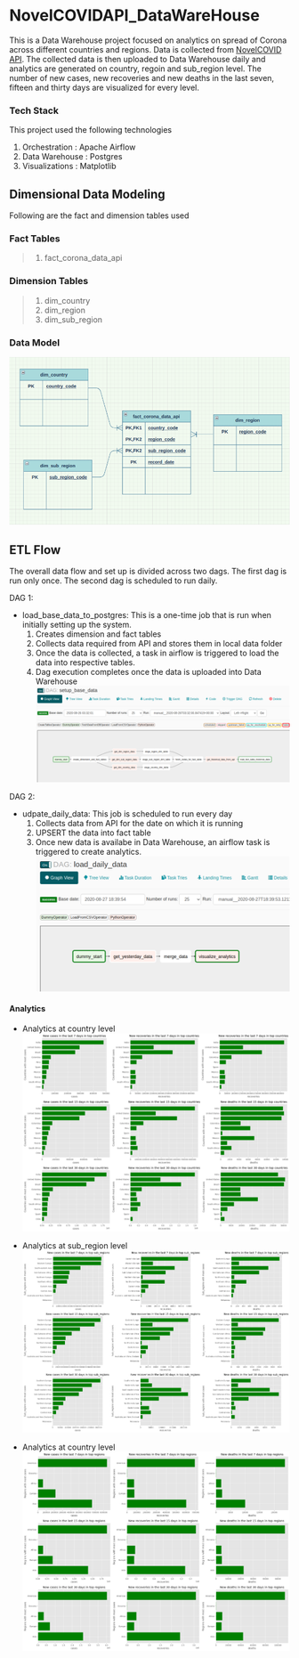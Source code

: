 # NovelCOVIDAPI_DataWareHouse
This is a Data Warehouse project focused on analytics on spread of Corona across different countries and regions.
Data is collected from [NovelCOVID API](https://documenter.getpostman.com/view/11144369/Szf6Z9B3?version=latest). The collected data is then uploaded to Data Warehouse daily and analytics are generated on country, regoin and sub_region level. The number of new cases, new recoveries and new deaths in the last seven, fifteen and thirty days are visualized for every level.

### Tech Stack
This project used the following technologies
  1. Orchestration : Apache Airflow
  2. Data Warehouse : Postgres
  3. Visualizations : Matplotlib
  
## Dimensional Data Modeling
Following are the fact and dimension tables used
### Fact Tables
  >1. fact_corona_data_api
### Dimension Tables  
  >1. dim_country
  >2. dim_region
  >3. dim_sub_region
### Data Model 
![Entity Relationship Diagram](/imgs/Entity_Relationship_Diagram.png)
## ETL Flow
The overall data flow and set up is divided across two dags. The first dag is run only once. The second dag is scheduled to run daily.

DAG 1:
* load_base_data_to_postgres: This is a one-time job that is run when initially setting up the system.
  1. Creates dimension and fact tables
  2. Collects data required from API and stores them in local data folder
  3. Once the data is collected, a task in airflow is triggered to load the data into respective tables.
  4. Dag execution completes once the data is uploaded into Data Warehouse
![DAG1](/imgs/dag1.png)

DAG 2:  
* udpate_daily_data: This job is scheduled to run every day
  1. Collects data from API for the date on which it is running
  2. UPSERT the data into fact table
  3. Once new data is availabe in Data Warehouse, an airflow task is triggered to create analytics.
![DAG2](/imgs/dag2.png)  

#### Analytics
* Analytics at country level
![country_level_analytics](/imgs/countries_analytics.png)

* Analytics at sub_region level
![subregion_level_analytics](/imgs/sub_regions_analytics.png)

* Analytics at country level
![region_level_analytics](/imgs/regions_analytics.png)


